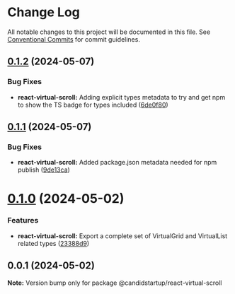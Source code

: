 # Change Log

All notable changes to this project will be documented in this file.
See [Conventional Commits](https://conventionalcommits.org) for commit guidelines.

## [0.1.2](https://github.com/TheCandidStartup/infinisheet/compare/v0.1.1...v0.1.2) (2024-05-07)


### Bug Fixes

* **react-virtual-scroll:** Adding explicit types metadata to try and get npm to show the TS badge for types included ([6de0f80](https://github.com/TheCandidStartup/infinisheet/commit/6de0f80b26ee6ed7f3b9b4fc43184c4e931dcc71))





## [0.1.1](https://github.com/TheCandidStartup/infinisheet/compare/v0.1.0...v0.1.1) (2024-05-07)


### Bug Fixes

* **react-virtual-scroll:** Added package.json metadata needed for npm publish ([9de13ca](https://github.com/TheCandidStartup/infinisheet/commit/9de13caccaff2a9399bfbbddc509808f297777ee))





# [0.1.0](https://github.com/TheCandidStartup/infinisheet/compare/v0.0.1...v0.1.0) (2024-05-02)


### Features

* **react-virtual-scroll:** Export a complete set of VirtualGrid and VirtualList related types ([23388d9](https://github.com/TheCandidStartup/infinisheet/commit/23388d926c32cdcdbe83d75fd91a5f446c1a5e6e))





## 0.0.1 (2024-05-02)

**Note:** Version bump only for package @candidstartup/react-virtual-scroll
